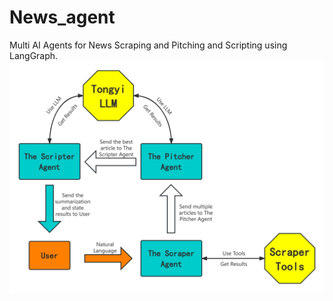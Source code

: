 # News_agent
Multi AI Agents for News Scraping and Pitching and Scripting using LangGraph.
![News Agent](NewsAgents.jpg)
